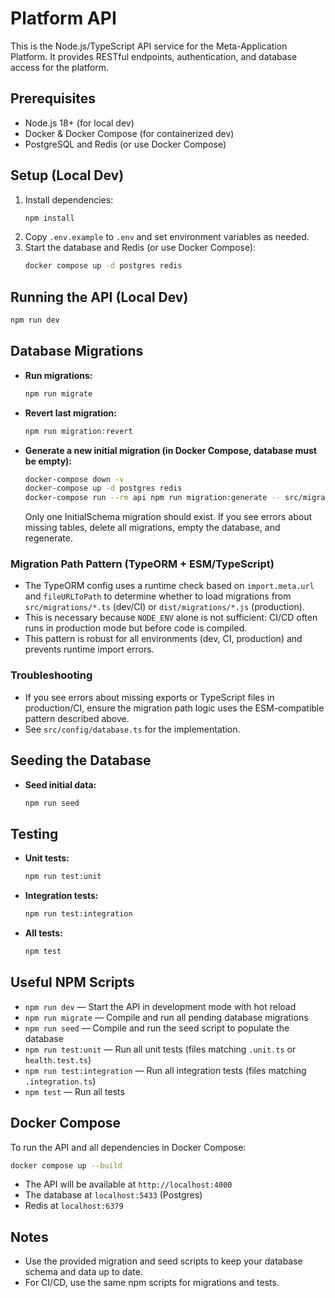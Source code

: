 # Platform API

This is the Node.js/TypeScript API service for the Meta-Application Platform. It provides RESTful endpoints, authentication, and database access for the platform.

## Prerequisites
- Node.js 18+ (for local dev)
- Docker & Docker Compose (for containerized dev)
- PostgreSQL and Redis (or use Docker Compose)

## Setup (Local Dev)

1. Install dependencies:
   ```bash
   npm install
   ```
2. Copy `.env.example` to `.env` and set environment variables as needed.
3. Start the database and Redis (or use Docker Compose):
   ```bash
   docker compose up -d postgres redis
   ```

## Running the API (Local Dev)

```bash
npm run dev
```

## Database Migrations

- **Run migrations:**
  ```bash
  npm run migrate
  ```
- **Revert last migration:**
  ```bash
  npm run migration:revert
  ```
- **Generate a new initial migration (in Docker Compose, database must be empty):**
  ```bash
  docker-compose down -v
  docker-compose up -d postgres redis
  docker-compose run --rm api npm run migration:generate -- src/migrations/InitialSchema
  ```
  Only one InitialSchema migration should exist. If you see errors about missing tables, delete all migrations, empty the database, and regenerate.

### Migration Path Pattern (TypeORM + ESM/TypeScript)
- The TypeORM config uses a runtime check based on `import.meta.url` and `fileURLToPath` to determine whether to load migrations from `src/migrations/*.ts` (dev/CI) or `dist/migrations/*.js` (production).
- This is necessary because `NODE_ENV` alone is not sufficient: CI/CD often runs in production mode but before code is compiled.
- This pattern is robust for all environments (dev, CI, production) and prevents runtime import errors.

### Troubleshooting
- If you see errors about missing exports or TypeScript files in production/CI, ensure the migration path logic uses the ESM-compatible pattern described above.
- See `src/config/database.ts` for the implementation.

## Seeding the Database

- **Seed initial data:**
  ```bash
  npm run seed
  ```

## Testing

- **Unit tests:**
  ```bash
  npm run test:unit
  ```
- **Integration tests:**
  ```bash
  npm run test:integration
  ```
- **All tests:**
  ```bash
  npm test
  ```

## Useful NPM Scripts

- `npm run dev` — Start the API in development mode with hot reload
- `npm run migrate` — Compile and run all pending database migrations
- `npm run seed` — Compile and run the seed script to populate the database
- `npm run test:unit` — Run all unit tests (files matching `.unit.ts` or `health.test.ts`)
- `npm run test:integration` — Run all integration tests (files matching `.integration.ts`)
- `npm test` — Run all tests

## Docker Compose

To run the API and all dependencies in Docker Compose:

```bash
docker compose up --build
```

- The API will be available at `http://localhost:4000`
- The database at `localhost:5433` (Postgres)
- Redis at `localhost:6379`

## Notes
- Use the provided migration and seed scripts to keep your database schema and data up to date.
- For CI/CD, use the same npm scripts for migrations and tests.
